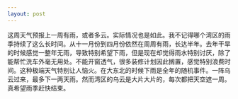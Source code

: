 ```yaml
---
layout: post
---
```


这周天气预报上一周有雨，或者多云。实际情况也是如此。我不记得哪个湾区的雨季持续了这么长时间。从十一月份到四月份依然在周周有雨，长达半年。去年干旱的时候感觉一整年无雨，导致特别希望下雨，但是现在却觉得雨水特别讨厌，除了能帮忙洗车外毫无用处。不能开窗透气，很多装修计划因此搁置，感觉特别浪费时间。这种极端天气特别让人恼火。在大东北的时候下雨是全年的随机事件。一阵乌云过来，最多下一两天雨。然而湾区的乌云是大片大片的，每次都把天空遮一周。真希望雨季赶快结束。